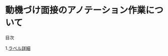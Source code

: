 # 動機づけ面接のアノテーション作業について
目次

1.[ラベル詳細](https://github.com/Ryutaro-1104/motivational-interviewing-manual/blob/main/Lavel-manual.md "Lavel-manual")

